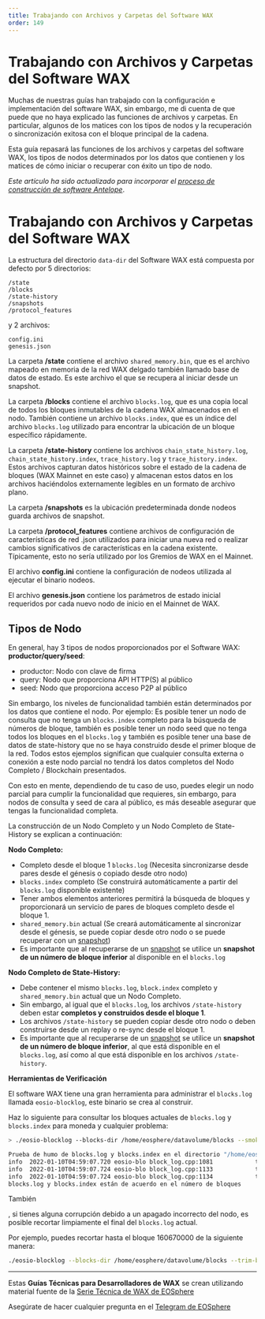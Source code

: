 ```yaml
---
title: Trabajando con Archivos y Carpetas del Software WAX
order: 149
---
```


# Trabajando con Archivos y Carpetas del Software WAX

Muchas de nuestras guías han trabajado con la configuración e implementación del software WAX, sin embargo, me di cuenta de que puede que no haya explicado las funciones de archivos y carpetas. En particular, algunos de los matices con los tipos de nodos y la recuperación o sincronización exitosa con el bloque principal de la cadena.

Esta guía repasará las funciones de los archivos y carpetas del software WAX, los tipos de nodos determinados por los datos que contienen y los matices de cómo iniciar o recuperar con éxito un tipo de nodo.

_Este artículo ha sido actualizado para incorporar el_ [_proceso de construcción de software Antelope_](https://antelope.io/).

# Trabajando con Archivos y Carpetas del Software WAX

La estructura del directorio `data-dir` del Software WAX está compuesta por defecto por 5 directorios:

```
/state  
/blocks   
/state-history   
/snapshots  
/protocol_features
```

y 2 archivos:

```
config.ini  
genesis.json
```

La carpeta **/state** contiene el archivo `shared_memory.bin`, que es el archivo mapeado en memoria de la red WAX delgado también llamado base de datos de estado. Es este archivo el que se recupera al iniciar desde un snapshot.

La carpeta **/blocks** contiene el archivo `blocks.log`, que es una copia local de todos los bloques inmutables de la cadena WAX almacenados en el nodo. También contiene un archivo `blocks.index`, que es un índice del archivo `blocks.log` utilizado para encontrar la ubicación de un bloque específico rápidamente.

La carpeta **/state-history** contiene los archivos `chain_state_history.log`, `chain_state_history.index`, `trace_history.log` y `trace_history.index`. Estos archivos capturan datos históricos sobre el estado de la cadena de bloques (WAX Mainnet en este caso) y almacenan estos datos en los archivos haciéndolos externamente legibles en un formato de archivo plano.

La carpeta **/snapshots** es la ubicación predeterminada donde nodeos guarda archivos de snapshot.

La carpeta **/protocol_features** contiene archivos de configuración de características de red .json utilizados para iniciar una nueva red o realizar cambios significativos de características en la cadena existente. Típicamente, esto no sería utilizado por los Gremios de WAX en el Mainnet.

El archivo **config.ini** contiene la configuración de nodeos utilizada al ejecutar el binario nodeos.

El archivo **genesis.json** contiene los parámetros de estado inicial requeridos por cada nuevo nodo de inicio en el Mainnet de WAX.

## Tipos de Nodo

En general, hay 3 tipos de nodos proporcionados por el Software WAX: **productor/query/seed**:

-   productor: Nodo con clave de firma
-   query: Nodo que proporciona API HTTP(S) al público
-   seed: Nodo que proporciona acceso P2P al público

Sin embargo, los niveles de funcionalidad también están determinados por los datos que contiene el nodo. Por ejemplo: Es posible tener un nodo de consulta que no tenga un `blocks.index` completo para la búsqueda de números de bloque, también es posible tener un nodo seed que no tenga todos los bloques en el `blocks.log` y también es posible tener una base de datos de state-history que no se haya construido desde el primer bloque de la red. Todos estos ejemplos significan que cualquier consulta externa o conexión a este nodo parcial no tendrá los datos completos del Nodo Completo / Blockchain presentados.

Con esto en mente, dependiendo de tu caso de uso, puedes elegir un nodo parcial para cumplir la funcionalidad que requieres, sin embargo, para nodos de consulta y seed de cara al público, es más deseable asegurar que tengas la funcionalidad completa.

La construcción de un Nodo Completo y un Nodo Completo de State-History se explican a continuación:

**Nodo Completo:**

-   Completo desde el bloque 1 `blocks.log` (Necesita sincronizarse desde pares desde el génesis o copiado desde otro nodo)
-   `blocks.index` completo (Se construirá automáticamente a partir del `blocks.log` disponible existente)
-   Tener ambos elementos anteriores permitirá la búsqueda de bloques y proporcionará un servicio de pares de bloques completo desde el bloque 1.
-   `shared_memory.bin` actual (Se creará automáticamente al sincronizar desde el génesis, se puede copiar desde otro nodo o se puede recuperar con un [snapshot](https://link.medium.com/YZXqTwk5Gmb))
-   Es importante que al recuperarse de un [snapshot](https://link.medium.com/YZXqTwk5Gmb) se utilice un **snapshot de un número de bloque inferior** al disponible en el `blocks.log`

**Nodo Completo de State-History:**

-   Debe contener el mismo `blocks.log`, `block.index` completo y `shared_memory.bin` actual que un Nodo Completo.
-   Sin embargo, al igual que el `blocks.log`, los archivos `/state-history` deben estar **completos y construidos desde el bloque 1**.
-   Los archivos `/state-history` se pueden copiar desde otro nodo o deben construirse desde un replay o re-sync desde el bloque 1.
-   Es importante que al recuperarse de un [snapshot](https://link.medium.com/YZXqTwk5Gmb) se utilice un **snapshot de un número de bloque inferior**, al que está disponible en el `blocks.log`, así como al que está disponible en los archivos `/state-history`.

**Herramientas de Verificación**

El software WAX tiene una gran herramienta para administrar el `blocks.log` llamada `eosio-blocklog`, este binario se crea al construir.

Haz lo siguiente para consultar los bloques actuales de `blocks.log` y `blocks.index` para moneda y cualquier problema:

```bash
> ./eosio-blocklog --blocks-dir /home/eosphere/datavolume/blocks --smoke-test

Prueba de humo de blocks.log y blocks.index en el directorio "/home/eosphere/datavolume/blocks"
info  2022-01-10T04:59:07.720 eosio-blo block_log.cpp:1081            trim_data            ] block log version= 3
info  2022-01-10T04:59:07.724 eosio-blo block_log.cpp:1133            trim_data            ] first block= 1
info  2022-01-10T04:59:07.724 eosio-blo block_log.cpp:1134            trim_data            ] last block= 160670840
blocks.log y blocks.index están de acuerdo en el número de bloques
```

También

, si tienes alguna corrupción debido a un apagado incorrecto del nodo, es posible recortar limpiamente el final del `blocks.log` actual.

Por ejemplo, puedes recortar hasta el bloque 160670000 de la siguiente manera:

```bash
./eosio-blocklog --blocks-dir /home/eosphere/datavolume/blocks --trim-blocklog --last 160670000
```

---

Estas **Guías Técnicas para Desarrolladores de WAX** se crean utilizando material fuente de la [Serie Técnica de WAX de EOSphere](https://medium.com/eosphere/wax-technical-how-to/home)

Asegúrate de hacer cualquier pregunta en el [Telegram de EOSphere](https://t.me/eosphere_io)
